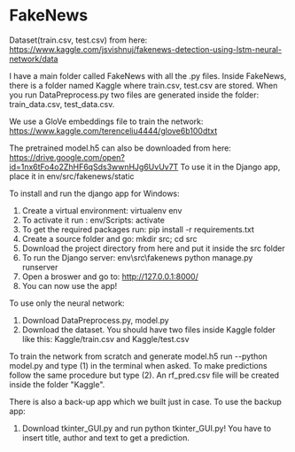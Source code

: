 # FakeNews
Dataset(train.csv, test.csv)  from here: 
https://www.kaggle.com/jsvishnuj/fakenews-detection-using-lstm-neural-network/data

I have a main folder called FakeNews with all the .py files.
Inside FakeNews, there is a folder named Kaggle where train.csv, test.csv are stored. 
When you run DataPreprocess.py two files are generated inside the folder: train_data.csv, test_data.csv.



We use a GloVe embeddings file to train the network:
  https://www.kaggle.com/terenceliu4444/glove6b100dtxt
  
  
The pretrained model.h5  can also be downloaded from here: https://drive.google.com/open?id=1nx6tFo4o2ZhHF6qSds3wwnHJg6UvUv7T
To use it in the Django app, place it in env/src/fakenews/static


To install and run the django app for Windows:
1) Create a virtual environment: virtualenv env
2) To activate it run : env/Scripts: activate 
3) To get the required packages run: pip install -r requirements.txt
4) Create a source folder and go: mkdir src; cd src
5) Download the project directory from here and put it inside the src folder
6) To run the Django server: env\src\fakenews python manage.py runserver
7) Open a broswer and go to: http://127.0.0.1:8000/
8) You can now use the app!


To use only the neural network:
1) Download DataPreprocess.py, model.py
2) Download the dataset. You should have two files inside Kaggle folder like this: Kaggle/train.csv and Kaggle/test.csv

To train the network from scratch and generate model.h5 run --python model.py and type (1) in the terminal when asked.
To make predictions follow the same procedure but type (2). An rf_pred.csv file will be created inside the folder "Kaggle".



There is also a back-up app which we built just in case.
To use the backup app:
1) Download tkinter_GUI.py and run python tkinter_GUI.py!
You have to insert title, author and text to get a prediction.
  
  



